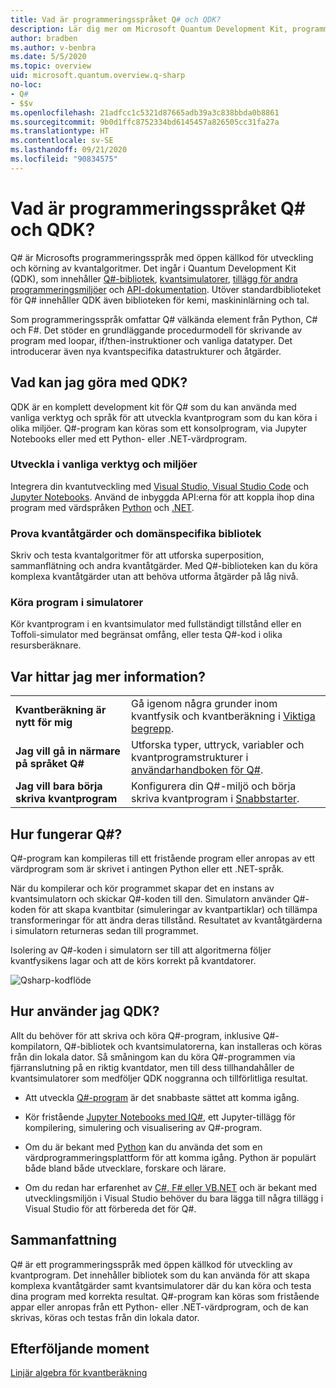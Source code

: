 ```yaml
---
title: Vad är programmeringsspråket Q# och QDK?
description: Lär dig mer om Microsoft Quantum Development Kit, programmeringsspråket Q# samt hur du kan skapa kvantprogram.
author: bradben
ms.author: v-benbra
ms.date: 5/5/2020
ms.topic: overview
uid: microsoft.quantum.overview.q-sharp
no-loc:
- Q#
- $$v
ms.openlocfilehash: 21adfcc1c5321d87665adb39a3c838bbda0b8861
ms.sourcegitcommit: 9b0d1ffc8752334bd6145457a826505cc31fa27a
ms.translationtype: HT
ms.contentlocale: sv-SE
ms.lasthandoff: 09/21/2020
ms.locfileid: "90834575"
---
```

# <a name="what-are-the-no-locq-programming-language-and-qdk"></a>Vad är programmeringsspråket Q# och QDK?

Q# är Microsofts programmeringsspråk med öppen källkod för utveckling och körning av kvantalgoritmer. Det ingår i Quantum Development Kit (QDK), som innehåller [Q#-bibliotek](xref:microsoft.quantum.libraries), [kvantsimulatorer](xref:microsoft.quantum.machines), [tillägg för andra programmeringsmiljöer](xref:microsoft.quantum.install) och [API-dokumentation](xref:microsoft.quantum.apiref-intro). Utöver standardbiblioteket för Q# innehåller QDK även biblioteken för kemi, maskininlärning och tal.

Som programmeringsspråk omfattar Q# välkända element från Python, C# och F#. Det stöder en grundläggande procedurmodell för skrivande av program med loopar, if/then-instruktioner och vanliga datatyper. Det introducerar även nya kvantspecifika datastrukturer och åtgärder.

## <a name="what-can-i-do-with-the-qdk"></a>Vad kan jag göra med QDK?

QDK är en komplett development kit för Q# som du kan använda med vanliga verktyg och språk för att utveckla kvantprogram som du kan köra i olika miljöer. Q#-program kan köras som ett konsolprogram, via Jupyter Notebooks eller med ett Python- eller .NET-värdprogram.

### <a name="develop-in-common-tools-and-environments"></a>Utveckla i vanliga verktyg och miljöer

Integrera din kvantutveckling med [Visual Studio, Visual Studio Code](xref:microsoft.quantum.install.standalone) och [Jupyter Notebooks](xref:microsoft.quantum.install.jupyter). Använd de inbyggda API:erna för att koppla ihop dina program med värdspråken [Python](xref:microsoft.quantum.install.python) och [.NET](xref:microsoft.quantum.install.cs).

### <a name="try-quantum-operations-and-domain-specific-libraries"></a>Prova kvantåtgärder och domänspecifika bibliotek

Skriv och testa kvantalgoritmer för att utforska superposition, sammanflätning och andra kvantåtgärder. Med Q#-biblioteken kan du köra komplexa kvantåtgärder utan att behöva utforma åtgärder på låg nivå.

### <a name="run-programs-in-simulators"></a>Köra program i simulatorer

Kör kvantprogram i en kvantsimulator med fullständigt tillstånd eller en Toffoli-simulator med begränsat omfång, eller testa Q#-kod i olika resursberäknare. 

## <a name="where-can-i-learn-more"></a>Var hittar jag mer information?

|||
| ---- | ---- |
| **Kvantberäkning är nytt för mig** | Gå igenom några grunder inom kvantfysik och kvantberäkning i [Viktiga begrepp](xref:microsoft.quantum.overview.understanding).|
| **Jag vill gå in närmare på språket Q#** | Utforska typer, uttryck, variabler och kvantprogramstrukturer i [användarhandboken för Q#](xref:microsoft.quantum.guide).|
| **Jag vill bara börja skriva kvantprogram** | Konfigurera din Q#-miljö och börja skriva kvantprogram i [Snabbstarter](xref:microsoft.quantum.install).|

## <a name="how-does-no-locq-work"></a>Hur fungerar Q#?

Q#-program kan kompileras till ett fristående program eller anropas av ett värdprogram som är skrivet i antingen Python eller ett .NET-språk.

När du kompilerar och kör programmet skapar det en instans av kvantsimulatorn och skickar Q#-koden till den. Simulatorn använder Q#-koden för att skapa kvantbitar (simuleringar av kvantpartiklar) och tillämpa transformeringar för att ändra deras tillstånd. Resultatet av kvantåtgärderna i simulatorn returneras sedan till programmet.  

Isolering av Q#-koden i simulatorn ser till att algoritmerna följer kvantfysikens lagar och att de körs korrekt på kvantdatorer.

![Qsharp-kodflöde](~/media/qsharp-code-flow.png)

## <a name="how-do-i-use-the-qdk"></a>Hur använder jag QDK?

Allt du behöver för att skriva och köra Q#-program, inklusive Q#-kompilatorn, Q#-bibliotek och kvantsimulatorerna, kan installeras och köras från din lokala dator. Så småningom kan du köra Q#-programmen via fjärranslutning på en riktig kvantdator, men till dess tillhandahåller de kvantsimulatorer som medföljer QDK noggranna och tillförlitliga resultat.

- Att utveckla [Q#-program](xref:microsoft.quantum.install.standalone) är det snabbaste sättet att komma igång.

- Kör fristående [Jupyter Notebooks med IQ#](xref:microsoft.quantum.install.jupyter), ett Jupyter-tillägg för kompilering, simulering och visualisering av Q#-program.

- Om du är bekant med [Python](xref:microsoft.quantum.install.python) kan du använda det som en värdprogrammeringsplattform för att komma igång. Python är populärt både bland både utvecklare, forskare och lärare.

- Om du redan har erfarenhet av [C#, F# eller VB.NET](xref:microsoft.quantum.install.cs) och är bekant med utvecklingsmiljön i Visual Studio behöver du bara lägga till några tillägg i Visual Studio för att förbereda det för Q#.  

## <a name="summary"></a>Sammanfattning

Q# är ett programmeringsspråk med öppen källkod för utveckling av kvantprogram. Det innehåller bibliotek som du kan använda för att skapa komplexa kvantåtgärder samt kvantsimulatorer där du kan köra och testa dina program med korrekta resultat. Q#-program kan köras som fristående appar eller anropas från ett Python- eller .NET-värdprogram, och de kan skrivas, köras och testas från din lokala dator.

## <a name="next-steps"></a>Efterföljande moment

[Linjär algebra för kvantberäkning](xref:microsoft.quantum.overview.algebra)
